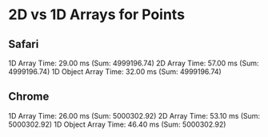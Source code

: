 # 2D vs 1D Arrays for Points

## Safari
1D Array Time: 29.00 ms (Sum: 4999196.74)
2D Array Time: 57.00 ms (Sum: 4999196.74)
1D Object Array Time: 32.00 ms (Sum: 4999196.74)

## Chrome
1D Array Time: 26.00 ms (Sum: 5000302.92)
2D Array Time: 53.10 ms (Sum: 5000302.92)
1D Object Array Time: 46.40 ms (Sum: 5000302.92)